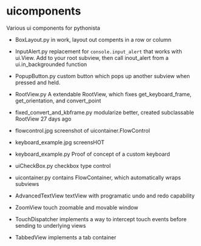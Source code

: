 uicomponents
============

Various ui components for pythonista

- BoxLayout.py	in work, layout out compents in a row or column
- InputAlert.py	replacement for `console.input_alert` that works with ui.View.  Add to your root subview, then call inout_alert from a ui.in_backgrounded function

- PopupButton.py	custom button which pops up another subview when pressed and held.
- RootView.py	      A extendable RootView, which fixes get_keyboard_frame, get_orientation, and convert_point
- fixed_convert_and_kbframe.py	modularize better, created subclassable RootView	27 days ago
- flowcontrol.jpg	screenshot of uicontainer.FlowControl
- keyboard_example.jpg	screensHOT
- keyboard_example.py	Proof of concept of a custom keyboard 
- uiCheckBox.py	  checkbox type control
- uicontainer.py contains FlowContainer, which automatically wraps subviews
- AdvancedTextView   textView with programatic undo and redo capability
- ZoomView  touch zoomable and movable window
- TouchDispatcher  implements a way to intercept touch events before sending to underlying views
- TabbedView  implements a tab container
